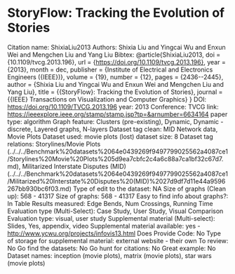 # StoryFlow: Tracking the Evolution of Stories

Citation name: ShixiaLiu2013
Authors: Shixia Liu and Yingcai Wu and Enxun Wei and Mengchen Liu and Yang Liu
Bibtex: @article{ShixiaLiu2013,
doi = {10.1109/tvcg.2013.196},
url = {https://doi.org/10.1109/tvcg.2013.196},
year = {2013},
month = dec,
publisher = {Institute of Electrical and Electronics Engineers ({IEEE})},
volume = {19},
number = {12},
pages = {2436--2445},
author = {Shixia Liu and Yingcai Wu and Enxun Wei and Mengchen Liu and Yang Liu},
title = {{StoryFlow}: Tracking the Evolution of Stories},
journal = {{IEEE} Transactions on Visualization and Computer Graphics}
}
DOI: https://doi.org/10.1109/TVCG.2013.196
year: 2013
Conference: TVCG
link: https://ieeexplore.ieee.org/stamp/stamp.jsp?tp=&arnumber=6634164
paper type: algorithm
Graph feature: Clusters (pre-existing), Dynamic, Dynamic - discrete, Layered graphs, N-layers
Dataset tag clean: MID Network data, Movie Plots
Dataset used: movie plots (lost)
dataset size: 8
Dataset tag relations: Storylines/Movie Plots (../../../Benchmark%20datasets%2064e0439269f9497799025562a4087ce1/Storylines%20Movie%20Plots%205d9ea7cbfc2c4a6c88a7ca1bf32c67d7.md), Militarized Interstate Disputes (MID) (../../../Benchmark%20datasets%2064e0439269f9497799025562a4087ce1/Militarized%20Interstate%20Disputes%20(MID)%2027d9df7d11e44a9596267bb930bc6f03.md)
Type of edit to the dataset: NA
Size of graphs (Clean up): 568 - 41317
Size of graphs: 568 - 41317
Easy to find info about graphs?: In Table
Results measured: Edge Bends, Num Crossings, Running Time
Evaluation type (Multi-Select): Case Study, User Study, Visual Comparison
Evaluation type: visual, user study
Supplemental material (Multi-select): Slides, Yes, appendix, video
Supplemental material available: yes - http://www.ycwu.org/projects/infovis13.html
Does Provide Code: No
Type of storage for supplemental material: external website - their own
To review: No
Go find the datasets: No
Go hunt for citations: No
Great example: No
Dataset names: inception (movie plots), matrix (movie plots), star wars (movie plots)